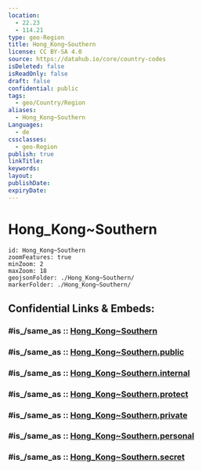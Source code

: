```yaml
---
location:
  - 22.23
  - 114.21
type: geo-Region
title: Hong_Kong~Southern
license: CC BY-SA 4.0
source: https://datahub.io/core/country-codes
isDeleted: false
isReadOnly: false
draft: false
confidential: public
tags:
  - geo/Country/Region
aliases:
  - Hong_Kong~Southern
Languages:
  - de
cssclasses:
  - geo-Region
publish: true
linkTitle:
keywords:
layout:
publishDate:
expiryDate:
---
```


# Hong_Kong~Southern

```leaflet
id: Hong_Kong~Southern
zoomFeatures: true 
minZoom: 2 
maxZoom: 18
geojsonFolder: ./Hong_Kong~Southern/
markerFolder: ./Hong_Kong~Southern/
```


## Confidential Links & Embeds: 

### #is_/same_as :: [Hong_Kong~Southern](/_Standards/Earth/Continent/Asia/Asia~East/China/Hong_Kong/Counties/Hong_Kong~Southern.md) 

### #is_/same_as :: [Hong_Kong~Southern.public](/_public/Earth/Continent/Asia/Asia~East/China/Hong_Kong/Counties/Hong_Kong~Southern.public.md) 

### #is_/same_as :: [Hong_Kong~Southern.internal](/_internal/Earth/Continent/Asia/Asia~East/China/Hong_Kong/Counties/Hong_Kong~Southern.internal.md) 

### #is_/same_as :: [Hong_Kong~Southern.protect](/_protect/Earth/Continent/Asia/Asia~East/China/Hong_Kong/Counties/Hong_Kong~Southern.protect.md) 

### #is_/same_as :: [Hong_Kong~Southern.private](/_private/Earth/Continent/Asia/Asia~East/China/Hong_Kong/Counties/Hong_Kong~Southern.private.md) 

### #is_/same_as :: [Hong_Kong~Southern.personal](/_personal/Earth/Continent/Asia/Asia~East/China/Hong_Kong/Counties/Hong_Kong~Southern.personal.md) 

### #is_/same_as :: [Hong_Kong~Southern.secret](/_secret/Earth/Continent/Asia/Asia~East/China/Hong_Kong/Counties/Hong_Kong~Southern.secret.md)

